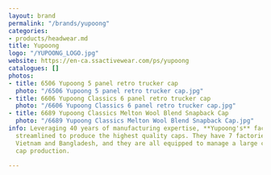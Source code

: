 ```yaml
---
layout: brand
permalink: "/brands/yupoong"
categories:
- products/headwear.md
title: Yupoong
logo: "/YUPOONG_LOGO.jpg"
website: https://en-ca.ssactivewear.com/ps/yupoong
catalogues: []
photos:
- title: 6506 Yupoong 5 panel retro trucker cap
  photo: "/6506 Yupoong 5 panel retro trucker cap.jpg"
- title: 6606 Yupoong Classics 6 panel retro trucker cap
  photo: "/6606 Yupoong Classics 6 panel retro trucker cap.jpg"
- title: 6689 Yupoong Classics Melton Wool Blend Snapback Cap
  photo: "/6689 Yupoong Classics Melton Wool Blend Snapback Cap.jpg"
info: Leveraging 40 years of manufacturing expertise, **Yupoong's** factories are
  streamlined to produce the highest quality caps. They have 7 factories located throughout
  Vietnam and Bangladesh, and they are all equipped to manage a large capacity of
  cap production.

---
```

